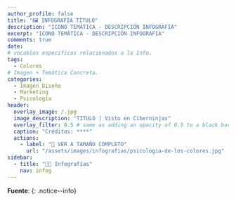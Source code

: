 ```yaml
---
author_profile: false
title: "🖼 INFOGRAFÍA TÍTULO"
description: "ICONO TEMÁTICA - DESCRIPCIÓN INFOGRAFIA"
excerpt: "ICONO TEMÁTICA - DESCRIPCIÓN INFOGRAFIA"
comments: true
date: 
# vocablos específicos relacionados a la Info.
tags:
  - Colores
# Imagen + Temática Concreta.
categories:
  - Imagen Diseño
  - Marketing
  - Psicología
header:
  overlay_image: /.jpg
  image_description: "TITULO | Visto en Ciberninjas"
  overlay_filter: 0.5 # same as adding an opacity of 0.5 to a black background
  caption: "Créditos: ****"
  actions:
    - label: "📸 VER A TAMAÑO COMPLETO"
      url: "/assets/images/infografias/psicologia-de-los-colores.jpg"
sidebar:
  - title: "👨‍🎨 Infografías"
    nav: infog
---
```


<!-- Breve Resumen o Aclaración de lo que se Trata -->

<!-- Fuente -->
**Fuente**: []()
{: .notice--info}